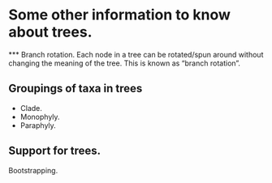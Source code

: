 # Some other information to know about trees. 

*** Branch rotation. Each node in a tree can be rotated/spun around without changing the meaning of the tree. This is known as “branch rotation”.

## Groupings of taxa in trees
* Clade.
* Monophyly.
* Paraphyly.

## Support for trees.
Bootstrapping.

